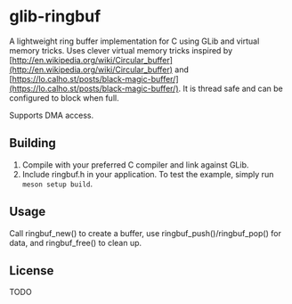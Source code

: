 # glib-ringbuf

A lightweight ring buffer implementation for C using GLib and virtual memory tricks.
Uses clever virtual memory tricks inspired by 
[http://en.wikipedia.org/wiki/Circular_buffer](http://en.wikipedia.org/wiki/Circular_buffer) 
and [https://lo.calho.st/posts/black-magic-buffer/](https://lo.calho.st/posts/black-magic-buffer/).
It is thread safe and can be configured to block when full.

Supports DMA access.

## Building
1. Compile with your preferred C compiler and link against GLib.
2. Include ringbuf.h in your application.
To test the example, simply run `meson setup build`.

## Usage
Call ringbuf_new() to create a buffer, use ringbuf_push()/ringbuf_pop() for data,
and ringbuf_free() to clean up.

## License
TODO
